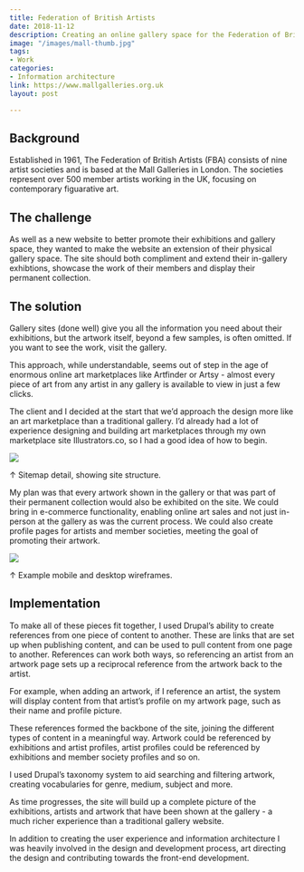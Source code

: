 ```yaml
---
title: Federation of British Artists
date: 2018-11-12
description: Creating an online gallery space for the Federation of British Artists.
image: "/images/mall-thumb.jpg"
tags:
- Work
categories:
- Information architecture
link: https://www.mallgalleries.org.uk
layout: post

---
```


## Background
Established in 1961, The Federation of British Artists (FBA) consists of nine artist societies and is based at the Mall Galleries in London. The societies represent over 500 member artists working in the UK, focusing on contemporary figuarative art.

## The challenge

As well as a new website to better promote their exhibitions and gallery space, they wanted to make the website an extension of their physical gallery space. The site should both compliment and extend their in-gallery exhibtions, showcase the work of their members and display their permanent collection.

## The solution


Gallery sites (done well) give you all the information you need about their exhibitions, but the artwork itself, beyond a few samples, is often omitted. If you want to see the work, visit the gallery.

This approach, while understandable, seems out of step in the age of enormous online art marketplaces like Artfinder or Artsy - almost every piece of art from any artist in any gallery is available to view in just a few clicks. 

The client and I decided at the start that we’d approach the design more like an art marketplace than a traditional gallery. I’d already had a lot of experience designing and building art marketplaces through my own marketplace site Illustrators.co, so I had a good idea of how to begin.  

<img src="/images/mall3.jpg" class="wide" />
<p class="caption">↑ Sitemap detail, showing site structure.</p>

My plan was that every artwork shown in the gallery or that was part of their permanent collection would also be exhibited on the site. We could bring in e-commerce functionality, enabling online art sales and not just in-person at the gallery as was the current process. We could also create profile pages for artists and member societies, meeting the goal of promoting their artwork. 

<img src="/images/mall1.jpg" class="wide" />
<p class="caption">↑ Example mobile and desktop wireframes.</p>

## Implementation 

To make all of these pieces fit together, I used Drupal’s ability to create references from one piece of content to another. These are links that are set up when publishing content, and can be used to pull content from one page to another. References can work both ways, so referencing an artist from an artwork page  sets up a reciprocal reference from the artwork back to the artist. 

For example, when adding an artwork, if I reference an artist, the system will display content from that artist’s profile on my artwork page, such as their name and profile picture. 

These references formed the backbone of the site, joining the different types of content in a meaningful way. Artwork could be referenced by exhibitions and artist profiles, artist profiles could be referenced by exhibitions and member society profiles and so on. 

I used Drupal’s taxonomy system to aid searching and filtering artwork, creating vocabularies for genre, medium, subject and more. 

As time progresses, the site will build up a complete picture of the exhibitions, artists and artwork that have been shown at the gallery - a much richer experience than a traditional gallery website. 

In addition to creating the user experience and information architecture I was heavily involved in the design and development process, art directing the design and contributing towards the front-end development. 